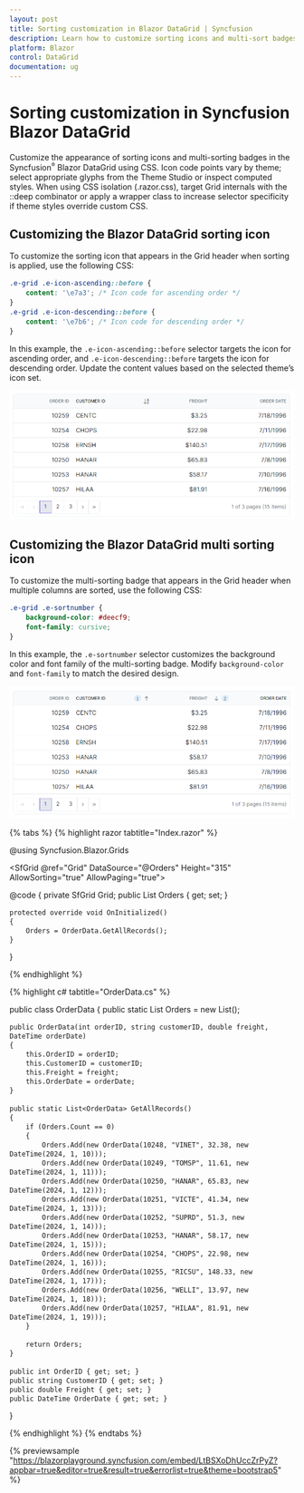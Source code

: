 ```yaml
---
layout: post
title: Sorting customization in Blazor DataGrid | Syncfusion
description: Learn how to customize sorting icons and multi-sort badges in the Syncfusion Blazor DataGrid using CSS, with notes on theme icon codes and CSS isolation.
platform: Blazor
control: DataGrid
documentation: ug
---
```


# Sorting customization in Syncfusion Blazor DataGrid

Customize the appearance of sorting icons and multi-sorting badges in the Syncfusion<sup style="font-size:70%">&reg;</sup> Blazor DataGrid using CSS. Icon code points vary by theme; select appropriate glyphs from the Theme Studio or inspect computed styles. When using CSS isolation (.razor.css), target Grid internals with the ::deep combinator or apply a wrapper class to increase selector specificity if theme styles override custom CSS.

## Customizing the Blazor DataGrid sorting icon

To customize the sorting icon that appears in the Grid header when sorting is applied, use the following CSS:

```css
.e-grid .e-icon-ascending::before {
    content: '\e7a3'; /* Icon code for ascending order */
}
.e-grid .e-icon-descending::before {
    content: '\e7b6'; /* Icon code for descending order */
}
```
In this example, the `.e-icon-ascending::before` selector targets the icon for ascending order, and `.e-icon-descending::before` targets the icon for descending order. Update the content values based on the selected theme’s icon set.

![Grid sorting icon](../images/style-and-appearance/grid-sorting-icons.png)

## Customizing the Blazor DataGrid multi sorting icon

To customize the multi-sorting badge that appears in the Grid header when multiple columns are sorted, use the following CSS:

```css
.e-grid .e-sortnumber {
    background-color: #deecf9;
    font-family: cursive;
}
```

In this example, the `.e-sortnumber` selector customizes the background color and font family of the multi-sorting badge. Modify `background-color` and `font-family` to match the desired design.

![Grid multi sorting icon](../images/style-and-appearance/grid-multi-sorting-icon.png)

{% tabs %}
{% highlight razor tabtitle="Index.razor" %}

@using Syncfusion.Blazor.Grids

<SfGrid @ref="Grid" DataSource="@Orders" Height="315" AllowSorting="true" AllowPaging="true">
    <GridPageSettings PageSize="8"></GridPageSettings>
    <GridColumns>
        <GridColumn Field=@nameof(OrderData.OrderID) HeaderText="Order ID" TextAlign="Syncfusion.Blazor.Grids.TextAlign.Right" Width="140"></GridColumn>
        <GridColumn Field=@nameof(OrderData.CustomerID) HeaderText="Customer ID" Width="120"></GridColumn>
        <GridColumn Field=@nameof(OrderData.Freight) HeaderText="Freight" TextAlign="Syncfusion.Blazor.Grids.TextAlign.Right" Width="120"></GridColumn>
        <GridColumn Field=@nameof(OrderData.OrderDate) HeaderText="Order Date" Format="d" Width="100" TextAlign="Syncfusion.Blazor.Grids.TextAlign.Right"></GridColumn>
    </GridColumns>
</SfGrid>

<style>
    .e-grid .e-sortnumber {
        background-color: #deecf9;
        font-family: cursive;
    }
    .e-grid .e-icon-ascending::before {
        content: '\e7a3'; /* Icon code for ascending order */
    }
    .e-grid .e-icon-descending::before {
        content: '\e7b6'; /* Icon code for descending order */
    }
</style>

@code {
    private SfGrid<OrderData> Grid;
    public List<OrderData> Orders { get; set; }

    protected override void OnInitialized()
    {
        Orders = OrderData.GetAllRecords();
    }
}

{% endhighlight %}

{% highlight c# tabtitle="OrderData.cs" %}

public class OrderData
{
    public static List<OrderData> Orders = new List<OrderData>();

    public OrderData(int orderID, string customerID, double freight, DateTime orderDate)
    {
        this.OrderID = orderID;
        this.CustomerID = customerID;
        this.Freight = freight;
        this.OrderDate = orderDate;
    }

    public static List<OrderData> GetAllRecords()
    {
        if (Orders.Count == 0)
        {
            Orders.Add(new OrderData(10248, "VINET", 32.38, new DateTime(2024, 1, 10)));
            Orders.Add(new OrderData(10249, "TOMSP", 11.61, new DateTime(2024, 1, 11)));
            Orders.Add(new OrderData(10250, "HANAR", 65.83, new DateTime(2024, 1, 12)));
            Orders.Add(new OrderData(10251, "VICTE", 41.34, new DateTime(2024, 1, 13)));
            Orders.Add(new OrderData(10252, "SUPRD", 51.3, new DateTime(2024, 1, 14)));
            Orders.Add(new OrderData(10253, "HANAR", 58.17, new DateTime(2024, 1, 15)));
            Orders.Add(new OrderData(10254, "CHOPS", 22.98, new DateTime(2024, 1, 16)));
            Orders.Add(new OrderData(10255, "RICSU", 148.33, new DateTime(2024, 1, 17)));
            Orders.Add(new OrderData(10256, "WELLI", 13.97, new DateTime(2024, 1, 18)));
            Orders.Add(new OrderData(10257, "HILAA", 81.91, new DateTime(2024, 1, 19)));
        }

        return Orders;
    }

    public int OrderID { get; set; }
    public string CustomerID { get; set; }
    public double Freight { get; set; }
    public DateTime OrderDate { get; set; }
}

{% endhighlight %}
{% endtabs %}

{% previewsample "https://blazorplayground.syncfusion.com/embed/LtBSXoDhUccZrPyZ?appbar=true&editor=true&result=true&errorlist=true&theme=bootstrap5" %}